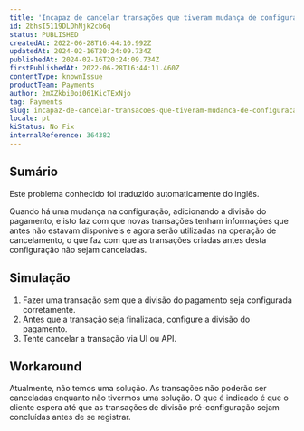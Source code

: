 ```yaml
---
title: 'Incapaz de cancelar transações que tiveram mudança de configuração de pagamento dividido'
id: 2bhsI5119DLOhNjk2cb6q
status: PUBLISHED
createdAt: 2022-06-28T16:44:10.992Z
updatedAt: 2024-02-16T20:24:09.734Z
publishedAt: 2024-02-16T20:24:09.734Z
firstPublishedAt: 2022-06-28T16:44:11.460Z
contentType: knownIssue
productTeam: Payments
author: 2mXZkbi0oi061KicTExNjo
tag: Payments
slug: incapaz-de-cancelar-transacoes-que-tiveram-mudanca-de-configuracao-de-pagamento-dividido
locale: pt
kiStatus: No Fix
internalReference: 364382
---
```


## Sumário

<div class="alert alert-info">
  <p>Este problema conhecido foi traduzido automaticamente do inglês.</p>
</div>


Quando há uma mudança na configuração, adicionando a divisão do pagamento, e isto faz com que novas transações tenham informações que antes não estavam disponíveis e agora serão utilizadas na operação de cancelamento, o que faz com que as transações criadas antes desta configuração não sejam canceladas.



## Simulação



1. Fazer uma transação sem que a divisão do pagamento seja configurada corretamente.
2. Antes que a transação seja finalizada, configure a divisão do pagamento.
3. Tente cancelar a transação via UI ou API.



## Workaround


Atualmente, não temos uma solução. As transações não poderão ser canceladas enquanto não tivermos uma solução. O que é indicado é que o cliente espera até que as transações de divisão pré-configuração sejam concluídas antes de se registrar.


